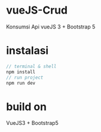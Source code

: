 # vueJS-Crud
Konsumsi Api vueJS 3 + Bootstrap 5

# instalasi
```ts
// terminal & shell
npm install
// run project
npm run dev
```

# build on
 VueJS3 + Bootstrap5
